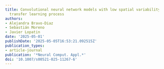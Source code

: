 ```yaml
---
title: Convolutional neural network models with low spatial variability hamper the
  transfer learning process
authors:
- Alejandra Bravo-Diaz
- Sebastián Moreno
- Javier Lopatin
date: '2025-05-01'
publishDate: '2025-05-05T16:53:21.092515Z'
publication_types:
- article-journal
publication: '*Neural Comput. Appl.*'
doi: '10.1007/s00521-025-11267-6'
---
```

